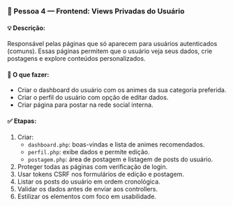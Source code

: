 ### 👤 Pessoa 4 — Frontend: Views Privadas do Usuário

#### 💡 Descrição:
Responsável pelas páginas que só aparecem para usuários autenticados (comuns). Essas páginas permitem que o usuário veja seus dados, crie postagens e explore conteúdos personalizados.

#### 📌 O que fazer:
- Criar o dashboard do usuário com os animes da sua categoria preferida.
- Criar o perfil do usuário com opção de editar dados.
- Criar página para postar na rede social interna.

#### ✅ Etapas:
1. Criar:
   - `dashboard.php`: boas-vindas e lista de animes recomendados.
   - `perfil.php`: exibe dados e permite edição.
   - `postagem.php`: área de postagem e listagem de posts do usuário.
2. Proteger todas as páginas com verificação de login.
3. Usar tokens CSRF nos formulários de edição e postagem.
4. Listar os posts do usuário em ordem cronológica.
5. Validar os dados antes de enviar aos controllers.
6. Estilizar os elementos com foco em usabilidade.
